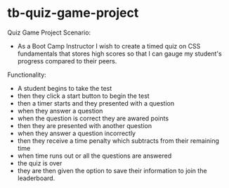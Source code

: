# tb-quiz-game-project

Quiz Game Project
Scenario:

- As a Boot Camp Instructor
  I wish to create a timed quiz on CSS fundamentals that stores high scores
  so that I can gauge my student's progress compared to their peers.

Functionality:

- A student begins to take the test
- then they click a start button to begin the test
- then a timer starts and they presented with a question
- when they answer a question
- when the question is correct they are awared points
- then they are presented with another question
- when they answer a question incorrectly
- then they receive a time penalty which subtracts from their remaining time
- when time runs out or all the questions are answered
- the quiz is over
- they are then given the option to save their information to join the leaderboard.
